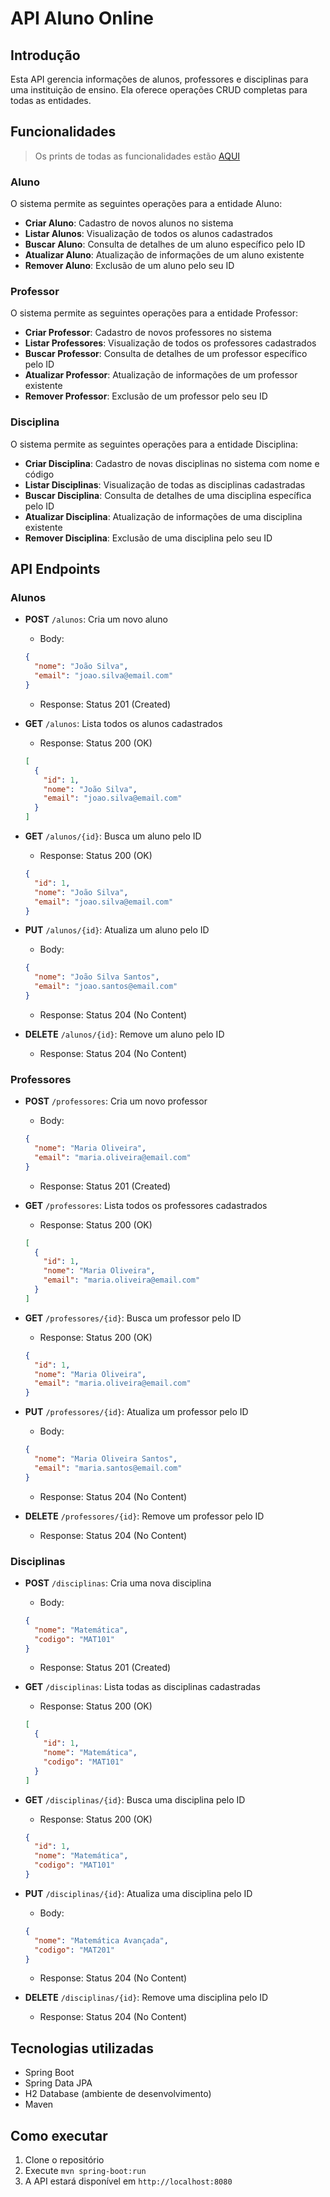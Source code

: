 # API Aluno Online

## Introdução

Esta API gerencia informações de alunos, professores e disciplinas para uma instituição de ensino. Ela oferece operações CRUD completas para todas as entidades.

## Funcionalidades

> Os prints de todas as funcionalidades estão [AQUI](./docs)

### Aluno

O sistema permite as seguintes operações para a entidade Aluno:

- **Criar Aluno**: Cadastro de novos alunos no sistema
- **Listar Alunos**: Visualização de todos os alunos cadastrados
- **Buscar Aluno**: Consulta de detalhes de um aluno específico pelo ID
- **Atualizar Aluno**: Atualização de informações de um aluno existente
- **Remover Aluno**: Exclusão de um aluno pelo seu ID

### Professor

O sistema permite as seguintes operações para a entidade Professor:

- **Criar Professor**: Cadastro de novos professores no sistema
- **Listar Professores**: Visualização de todos os professores cadastrados
- **Buscar Professor**: Consulta de detalhes de um professor específico pelo ID
- **Atualizar Professor**: Atualização de informações de um professor existente
- **Remover Professor**: Exclusão de um professor pelo seu ID

### Disciplina

O sistema permite as seguintes operações para a entidade Disciplina:

- **Criar Disciplina**: Cadastro de novas disciplinas no sistema com nome e código
- **Listar Disciplinas**: Visualização de todas as disciplinas cadastradas
- **Buscar Disciplina**: Consulta de detalhes de uma disciplina específica pelo ID
- **Atualizar Disciplina**: Atualização de informações de uma disciplina existente
- **Remover Disciplina**: Exclusão de uma disciplina pelo seu ID

## API Endpoints

### Alunos

- **POST** `/alunos`: Cria um novo aluno
  - Body:
  ```json
  {
    "nome": "João Silva",
    "email": "joao.silva@email.com"
  }
  ```
  - Response: Status 201 (Created)

- **GET** `/alunos`: Lista todos os alunos cadastrados
  - Response: Status 200 (OK)
  ```json
  [
    {
      "id": 1,
      "nome": "João Silva",
      "email": "joao.silva@email.com"
    }
  ]
  ```

- **GET** `/alunos/{id}`: Busca um aluno pelo ID
  - Response: Status 200 (OK)
  ```json
  {
    "id": 1,
    "nome": "João Silva",
    "email": "joao.silva@email.com"
  }
  ```

- **PUT** `/alunos/{id}`: Atualiza um aluno pelo ID
  - Body:
  ```json
  {
    "nome": "João Silva Santos",
    "email": "joao.santos@email.com"
  }
  ```
  - Response: Status 204 (No Content)

- **DELETE** `/alunos/{id}`: Remove um aluno pelo ID
  - Response: Status 204 (No Content)

### Professores

- **POST** `/professores`: Cria um novo professor
  - Body:
  ```json
  {
    "nome": "Maria Oliveira",
    "email": "maria.oliveira@email.com"
  }
  ```
  - Response: Status 201 (Created)

- **GET** `/professores`: Lista todos os professores cadastrados
  - Response: Status 200 (OK)
  ```json
  [
    {
      "id": 1,
      "nome": "Maria Oliveira",
      "email": "maria.oliveira@email.com"
    }
  ]
  ```

- **GET** `/professores/{id}`: Busca um professor pelo ID
  - Response: Status 200 (OK)
  ```json
  {
    "id": 1,
    "nome": "Maria Oliveira",
    "email": "maria.oliveira@email.com"
  }
  ```

- **PUT** `/professores/{id}`: Atualiza um professor pelo ID
  - Body:
  ```json
  {
    "nome": "Maria Oliveira Santos",
    "email": "maria.santos@email.com"
  }
  ```
  - Response: Status 204 (No Content)

- **DELETE** `/professores/{id}`: Remove um professor pelo ID
  - Response: Status 204 (No Content)

### Disciplinas

- **POST** `/disciplinas`: Cria uma nova disciplina
  - Body:
  ```json
  {
    "nome": "Matemática",
    "codigo": "MAT101"
  }
  ```
  - Response: Status 201 (Created)

- **GET** `/disciplinas`: Lista todas as disciplinas cadastradas
  - Response: Status 200 (OK)
  ```json
  [
    {
      "id": 1,
      "nome": "Matemática",
      "codigo": "MAT101"
    }
  ]
  ```

- **GET** `/disciplinas/{id}`: Busca uma disciplina pelo ID
  - Response: Status 200 (OK)
  ```json
  {
    "id": 1,
    "nome": "Matemática",
    "codigo": "MAT101"
  }
  ```

- **PUT** `/disciplinas/{id}`: Atualiza uma disciplina pelo ID
  - Body:
  ```json
  {
    "nome": "Matemática Avançada",
    "codigo": "MAT201"
  }
  ```
  - Response: Status 204 (No Content)

- **DELETE** `/disciplinas/{id}`: Remove uma disciplina pelo ID
  - Response: Status 204 (No Content)

## Tecnologias utilizadas

- Spring Boot
- Spring Data JPA
- H2 Database (ambiente de desenvolvimento)
- Maven

## Como executar

1. Clone o repositório
2. Execute `mvn spring-boot:run`
3. A API estará disponível em `http://localhost:8080`
